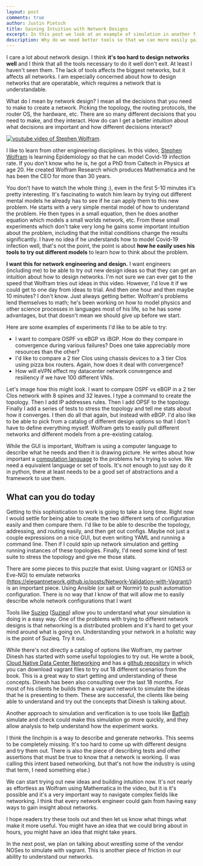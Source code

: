 ```yaml
---
layout: post
comments: true
author: Justin Pietsch
title: Gaining Intuition with Network Designs
excerpt: In this post we look at an example of simulation in another field and think about how we can apply that to networking.
description: Why do we need better tools so that we can more easily gain intuition in networking?
---
```

I care a lot about network design. I think **it's too hard to design networks well**
and I think that all the tools necessary to do it well don't exit. 
At least I haven't seen them. The lack of tools affects the 
biggest networks, but it affects all networks. I am especially 
concerned about how to design networks that are operatable, which requires 
a network that is understandable.

What do I mean by network design? I mean all the decisions that you need to make to 
create a network. Picking the topology, the routing protocols, the router OS, 
the hardware, etc. There are so many different decisions 
that you need to make, and they interact. How do can I get a better intuition 
about what decisions are important and how different decisions interact?


[![youtube video of Stephen Wolfram](https://img.youtube.com/vi/kC6LHAv_lx0/hqdefault.jpg)](https://www.youtube.com/watch?v=kC6LHAv_lx0).

I like to learn from other engineering disciplines. 
In this video, [Stephen Wolfram](https://en.wikipedia.org/wiki/Stephen_Wolfram)
is learning Epidemiology so that he can 
model Covid-19 infection rate. If you don't know who he is, he
got a PhD from Caltech in Physics at age 20. He created Wolfram Research which produces 
Mathematica and he has been the CEO for more than 30 years. 

You don't have to watch the whole thing :),
even in the first 5-10 minutes it's pretty interesting.
It's fascinating to watch him learn by trying out different mental models he already
has to see if he can apply them to this new problem. 
He starts with a very simple mental model of how to understand the problem. He then types
in a small equation, then he does another equation which models a small worlds network, etc. 
From these small experiments which don't take very long he gains some important intuition
about the problem, including that the initial conditions change the results significantly.
I have no idea if he understands how to model Covid-19 
infection well, that's not the point, the point is about **how he easily uses his tools to
try out different models** to learn how to think about the problem.

**I want this for network engineering and design.** I want engineers 
(including me) to be able to try out new design ideas so that they can get an 
intuition about how to design networks. I'm not sure we can ever get to the 
speed that Wolfram tries out ideas in this video.
However, I'd love it if we could get to one day from ideas to trial. 
And then one hour and then maybe 10 minutes? I don't know. Just always getting better.
Wolfram's problems lend themselves to 
math; he's been working on how to model physics and other science processes in 
languages most of his life, so he has some advantages, but that doesn't mean we
should give up before we start.


Here are some examples of experiments I'd like to be able to try: 
* I want to compare OSPF vs eBGP vs iBGP. How do they compare in convergence during various failures?
Does one take appreciably more resources than the other?  
* I'd like to compare a 2 tier Clos using chassis devices to a 3 tier Clos using pizza box routers. 
Again, how does it deal with convergence?
* How will eVPN effect my datacenter network convergence and resiliency if we 
have 100 different VNIs.

Let's image how this might look. I want to compare OSPF vs eBGP in a 2 tier Clos network
with 8 spines and 32 leaves. I type a command to create the topology. Then I add IP addresses rules.
Then I add OPSF to the topology. Finally I add a series of tests to stress the topology 
and tell me stats about how it converges. I then do all that again, but instead with eBGP.
I'd also like to be able to pick from a catalog of different design options so that I
don't have to define everything myself. Wolfram gets to easily pull different networks
and different models from a pre-existing catalog.


While the GUI is important, Wolfram is using a computer language to describe 
what he needs and then it is drawing picture. He writes about how important a 
[computation language](https://writings.stephenwolfram.com/2019/05/what-weve-built-is-a-computational-language-and-thats-very-important/)
to the problems he's trying to solve. We need a equivalent language or set of tools. 
It's not enough to just say do it in python, there at least needs to be a good set 
of abstractions and a framework to use them. 

## What can you do today

Getting to this sophistication to work is going to take a long time. 
Right now I would settle for being able to
create the two different sets of configuration easily and then compare them. 
I'd like to be able to describe
the topology, addressing, and routing easily, and then get out configs. Maybe not just 
a couple expressions on a nice GUI, but even writing YAML and running a command line.
Then if I could spin up network simulation and getting running instances of these topologies.
Finally, I'd need some kind of test suite to stress the topology and give me those stats.

There are some pieces to this puzzle that exist. Using vagrant or (GNS3 or Eve-NG) to emulate 
networks (https://elegantnetwork.github.io/posts/Network-Validation-with-Vagrant/)
is an important piece. Using Ansible (or salt or Normir) to push automation configuration. 
There is no way that I know of that will allow me to easily describe whole network configurations that I want
 
Tools like [Suzieq](https://github.com/netenglabs/suzieq) ([Suzieq](https://elegantnetwork.github.io/posts/10ish_ways_to_explore_your_network_with_Suzieq/)) 
allow you to understand what your simulation
is doing in a easy way. One of the problems with trying to 
different network designs is that networking is a distributed problem and it's 
hard to get your mind around what is going on. Understanding your network in 
a holistic way is the point of Suzieq. Try it out. 


While there's not directly a catalog of options like Wolfram, my partner Dinesh
has started with some useful topologies to try out. He wrote a book, 
[Cloud Native Data Center Networking](https://www.amazon.com/Cloud-Native-Data-Center-Networking/dp/1492045608) 
and has a [github repository](https://github.com/ddutt/cloud-native-data-center-networking) 
in which you can download vagrant 
files to try out 18 different scenarios from the book. This is a great way 
to start getting and understanding of these concepts. Dinesh has been also 
consulting over the last 18 months. For most of his 
clients he builds them a vagrant network to simulate the ideas that he is 
presenting to them. These are successful, the clients like being able to understand
and try out the concepts that Dinesh is talking about.
 
Another approach to simulation and verification is to use 
tools like [Batfish](https://www.batfish.org/) simulate and check
could make this simulation go more quickly, and they allow analysis to help 
understand how the experiment works. 

I think the linchpin 
is a way to describe and generate networks. This seems to be completely missing. 
It's too hard to come up with different designs and try them out. There is also 
the piece of describing tests and other assertions that must be true to know
that a network is working. (I was calling this intent based networking,
but that's not how the industry is using that term, I need something else.)


We can start trying out new ideas and building intuition now. 
It's not nearly as effortless as Wolfram
using Mathematica in the video, but it is it's possible and it's a very important
way to navigate complex fields like networking. I think that every 
network engineer could gain from having easy ways to gain insight about networks. 


I hope readers try these tools out and then let us know what things what make 
it more useful. You might have an idea that we could bring about in hours, 
you might have an idea that might take years. 

In the next post, we plan on talking about wrestling some of the vendor NOSes to simulate
with vagrant. This is another piece of friction in our ability to understand our networks.